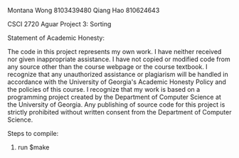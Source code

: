 Montana Wong 8103439480
Qiang Hao 810624643

CSCI 2720
Aguar
Project 3: Sorting


Statement of Academic Honesty:

The code in this project represents my own work. I have neither received nor given inappropriate assistance. I have not copied or modified code from any source other than the course webpage or the course textbook. I recognize that any unauthorized assistance or plagiarism will be handled in accordance with the University of Georgia's Academic Honesty Policy and the policies of this course. I recognize that my work is based on a programming project created by the Department of Computer Science at the University of Georgia. Any publishing of source code for this project is strictly prohibited without written consent from the Department of Computer Science.


Steps to compile:
1. run $make